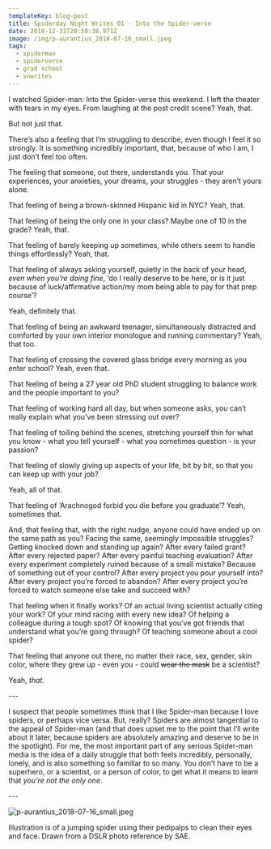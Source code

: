 ```yaml
---
templateKey: blog-post
title: Spiderday Night Writes 01 - Into the Spider-verse
date: 2018-12-31T20:50:38.971Z
image: /img/p-aurantius_2018-07-16_small.jpeg
tags:
  - spiderman
  - spiderverse
  - grad school
  - snwrites
---
```

I watched Spider-man: Into the Spider-verse this weekend. I left the theater with tears in my eyes. From laughing at the post credit scene? Yeah, that. 

But not just that.

There’s also a feeling that I’m struggling to describe, even though I feel it so strongly. It is something incredibly important, that, because of who I am, I just don’t feel too often.

The feeling that someone, out there, understands you. That your experiences, your anxieties, your dreams, your struggles - they aren’t yours alone. 

That feeling of being a brown-skinned Hispanic kid in NYC? Yeah, that. 

That feeling of being the only one in your class? Maybe one of 10 in the grade? Yeah, that.

That feeling of barely keeping up sometimes, while others seem to handle things effortlessly? Yeah, that.

That feeling of always asking yourself, quietly in the back of your head, _even when you’re doing fine_, ‘do I really deserve to be here, or is it just because of luck/affirmative action/my mom being able to pay for that prep course’?

Yeah, definitely that. 

That feeling of being an awkward teenager, simultaneously distracted and comforted by your own interior monologue and running commentary? Yeah, that too.

That feeling of crossing the covered glass bridge every morning as you enter school? Yeah, even that.

That feeling of being a 27 year old PhD student struggling to balance work and the people important to you? 

That feeling of working hard all day, but when someone asks, you can’t really explain what you’ve been stressing out over? 

That feeling of toiling behind the scenes, stretching yourself thin for what you know - what you tell yourself - what you sometimes question - is your passion?

That feeling of slowly giving up aspects of your life, bit by bit, so that you can keep up with your job?

Yeah, all of that.

That feeling of ‘Arachnogod forbid you die before you graduate’? Yeah, sometimes that.

And, that feeling that, with the right nudge, anyone could have ended up on the same path as you? Facing the same, seemingly impossible struggles? Getting knocked down and standing up again? After every failed grant? After every rejected paper? After every painful teaching evaluation? After every experiment completely ruined because of a small mistake? Because of something out of your control? After every project you pour yourself into? After every project you’re forced to abandon? After every project you’re forced to watch someone else take and succeed with?

That feeling when it finally works? Of an actual living scientist actually citing your work? Of your mind racing with every new idea? Of helping a colleague during a tough spot? Of knowing that you’ve got friends that understand what you’re going through? Of teaching someone about a cool spider? 

That feeling that anyone out there, no matter their race, sex, gender, skin color, where they grew up - even you - could ~~wear the mask~~ be a scientist?

Yeah, _that._

\---

I suspect that people sometimes think that I like Spider-man because I love spiders, or perhaps vice versa. But, really? Spiders are almost tangential to the appeal of Spider-man (and that does upset me to the point that I’ll write about it later, because spiders are absolutely amazing and deserve to be in the spotlight). For me, the most important part of any serious Spider-man media is the idea of a daily struggle that both feels incredibly, personally, lonely, and is also something so familiar to so many. You don’t have to be a superhero, or a scientist, or a person of color, to get what it means to learn that _you’re not the only one_.

\---

![p-aurantius_2018-07-16_small.jpeg](/img/p-aurantius_2018-07-16_small.jpeg)

Illustration is of a jumping spider using their pedipalps to clean their eyes and face. Drawn from a DSLR photo reference by SAE.
